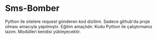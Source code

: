 # Sms-Bomber
Python ile sitelere request gönderen kod dizilimi.
Sadece github'da proje olması amacıyla yapılmıştır. Eğitim amaçlıdır.
Kodu Python ile çalıştırmanız lazım. Modülleri kendisi yükleyecektir.
